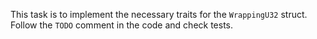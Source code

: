 This task is to implement the necessary traits for the `WrappingU32` struct. 
Follow the `TODO` comment in the code and check tests.